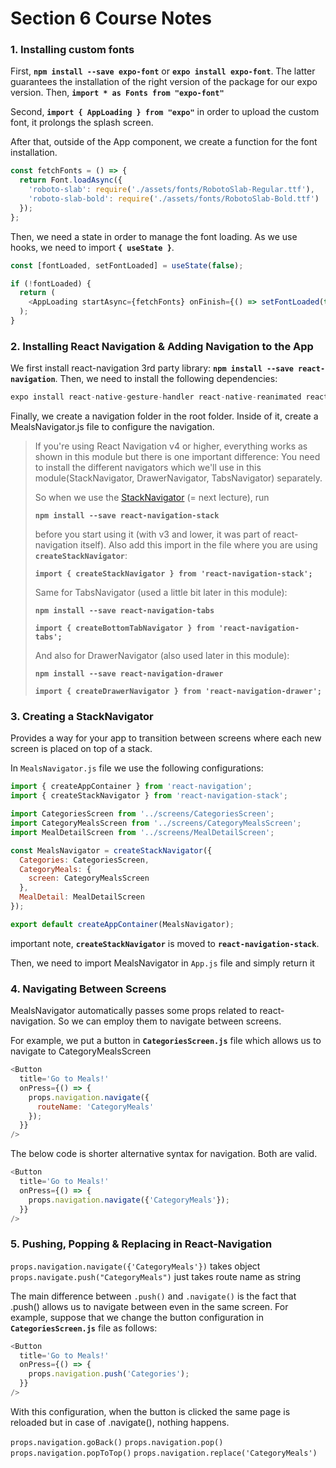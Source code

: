 # Section 6 Course Notes

### 1. Installing custom fonts

First, **`npm install --save expo-font`** or **`expo install expo-font`**. The latter guarantees the installation of the right version of the package for our expo version. Then,
**`import * as Fonts from "expo-font"`**

Second, **`import { AppLoading } from "expo"`** in order to upload the custom font, it prolongs the splash screen.

After that, outside of the App component, we create a function for the font installation.

```javascript
const fetchFonts = () => {
  return Font.loadAsync({
    'roboto-slab': require('./assets/fonts/RobotoSlab-Regular.ttf'),
    'roboto-slab-bold': require('./assets/fonts/RobotoSlab-Bold.ttf')
  });
};
```

Then, we need a state in order to manage the font loading. As we use hooks, we need to import **`{ useState }`**.

```javascript
const [fontLoaded, setFontLoaded] = useState(false);

if (!fontLoaded) {
  return (
    <AppLoading startAsync={fetchFonts} onFinish={() => setFontLoaded(true)} />
  );
}
```

### 2. Installing React Navigation & Adding Navigation to the App

We first install react-navigation 3rd party library: **`npm install --save react-navigation`**. Then, we need to install the following dependencies:

```javascript
expo install react-native-gesture-handler react-native-reanimated react-native-screens react-native-safe-area-context @react-native-community/masked-view
```

Finally, we create a navigation folder in the root folder. Inside of it, create a MealsNavigator.js file to configure the navigation.

> If you're using React Navigation v4 or higher, everything works as shown in this module but there is one important difference:
> You need to install the different navigators which we'll use in this module(StackNavigator, DrawerNavigator, TabsNavigator) separately.
>
> So when we use the [StackNavigator](https://reactnavigation.org/docs/en/stack-navigator.html) (= next lecture), run
>
> **`npm install --save react-navigation-stack`**
>
> before you start using it (with v3 and lower, it was part of react-navigation itself).
> Also add this import in the file where you are using **`createStackNavigator`**:
>
> **`import { createStackNavigator } from 'react-navigation-stack';`**
>
> Same for TabsNavigator (used a little bit later in this module):
>
> **`npm install --save react-navigation-tabs`**
>
> **`import { createBottomTabNavigator } from 'react-navigation-tabs';`**
>
> And also for DrawerNavigator (also used later in this module):
>
> **`npm install --save react-navigation-drawer`**
>
> **`import { createDrawerNavigator } from 'react-navigation-drawer';`**

### 3. Creating a StackNavigator

Provides a way for your app to transition between screens where each new screen is placed on top of a stack.

In `MealsNavigator.js` file we use the following configurations:

```javascript
import { createAppContainer } from 'react-navigation';
import { createStackNavigator } from 'react-navigation-stack';

import CategoriesScreen from '../screens/CategoriesScreen';
import CategoryMealsScreen from '../screens/CategoryMealsScreen';
import MealDetailScreen from '../screens/MealDetailScreen';

const MealsNavigator = createStackNavigator({
  Categories: CategoriesScreen,
  CategoryMeals: {
    screen: CategoryMealsScreen
  },
  MealDetail: MealDetailScreen
});

export default createAppContainer(MealsNavigator);
```

important note, **`createStackNavigator`** is moved to **`react-navigation-stack`**.

Then, we need to import MealsNavigator in `App.js` file and simply return it <MealsNavigator />

### 4. Navigating Between Screens

MealsNavigator automatically passes some props related to react-navigation. So we can employ them to navigate between screens.

For example, we put a button in **`CategoriesScreen.js`** file which allows us to navigate to CategoryMealsScreen

```javascript
<Button
  title='Go to Meals!'
  onPress={() => {
    props.navigation.navigate({
      routeName: 'CategoryMeals'
    });
  }}
/>
```

The below code is shorter alternative syntax for navigation. Both are valid.

```javascript
<Button
  title='Go to Meals!'
  onPress={() => {
    props.navigation.navigate({'CategoryMeals'});
  }}
/>
```

### 5. Pushing, Popping & Replacing in React-Navigation

`props.navigation.navigate({'CategoryMeals'})` takes object
`props.navigate.push("CategoryMeals")` just takes route name as string

The main difference between `.push()` and `.navigate()` is the fact that .push() allows us to navigate between even in the same screen. For example, suppose that we change the button configuration in **`CategoriesScreen.js`** file as follows:

```javascript
<Button
  title='Go to Meals!'
  onPress={() => {
    props.navigation.push('Categories');
  }}
/>
```

With this configuration, when the button is clicked the same page is reloaded but in case of .navigate(), nothing happens.

`props.navigation.goBack()`
`props.navigation.pop()`
`props.navigation.popToTop()`
`props.navigation.replace('CategoryMeals')`
